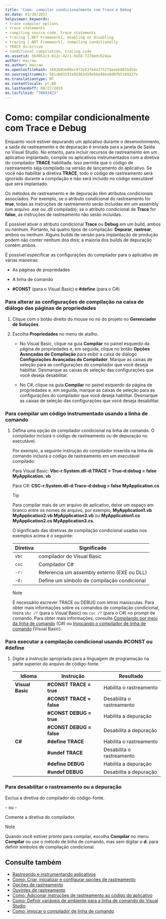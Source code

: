 ```yaml
---
title: 'Como: compilar condicionalmente com Trace e Debug'
ms.date: 03/30/2017
helpviewer_keywords:
- trace compiler options
- trace statements
- compiling source code, trace statements
- tracing [.NET Framework], enabling or disabling
- tracing [.NET Framework], compiling conditionally
- TRACE directive
- conditional compilation, tracing code
ms.assetid: 56d051c3-012c-42c1-9a58-7270edc624aa
author: mairaw
ms.author: mairaw
ms.openlocfilehash: 1692b93e09ec972e537e4a375774eeeb865bd58c
ms.sourcegitcommit: 581ab03291e91983459e56e40ea8d97b5189227e
ms.translationtype: MT
ms.contentlocale: pt-BR
ms.lasthandoff: 08/27/2019
ms.locfileid: "70043423"
---
```

# <a name="how-to-compile-conditionally-with-trace-and-debug"></a>Como: compilar condicionalmente com Trace e Debug
Enquanto você estiver depurando um aplicativo durante o desenvolvimento, a saída de rastreamento e de depuração é enviada para a janela de Saída no Visual Studio. No entanto, para incluir recursos de rastreamento em um aplicativo implantado, compile os aplicativos instrumentados com a diretiva do compilador **TRACE** habilitada. Isso permite que o código de rastreamento seja compilado na versão de lançamento do aplicativo. Se você não habilitar a diretiva **TRACE**, todo o código de rastreamento será ignorado durante a compilação e não será incluído no código executável que será implantado.  
  
 Os métodos de rastreamento e de depuração têm atributos condicionais associados. Por exemplo, se o atributo condicional do rastreamento for **true**, todas as instruções de rastreamento serão incluídas em um assembly (um arquivo .exe ou .dll compilado); se o atributo condicional de **Trace** for **false**, as instruções de rastreamento não serão incluídas.  
  
 É possível ativar o atributo condicional **Trace** ou **Debug** em um build, ambos ou nenhum. Portanto, há quatro tipos de compilação: **Depurar**, **rastrear**, ambos ou nenhum. Alguns builds de versão para implantação de produção podem não conter nenhum dos dois; a maioria dos builds de depuração contém ambos.  
  
 É possível especificar as configurações do compilador para o aplicativo de várias maneiras:  
  
- As páginas de propriedades  
  
- A linha de comando  
  
- **#CONST** (para o Visual Basic) e **#define** (para o C#)  
  
### <a name="to-change-compile-settings-from-the-property-pages-dialog-box"></a>Para alterar as configurações de compilação na caixa de diálogo das páginas de propriedades  
  
1. Clique com o botão direito do mouse no nó do projeto no **Gerenciador de Soluções**.  
  
2. Escolha **Propriedades** no menu de atalho.  
  
    - No Visual Basic, clique na guia **Compilar** no painel esquerdo da página de propriedades e, em seguida, clique no botão **Opções Avançadas de Compilação** para exibir a caixa de diálogo **Configurações Avançadas do Compilador**. Marque as caixas de seleção para as configurações do compilador que você deseja habilitar. Desmarque as caixas de seleção das configurações que você deseja desabilitar.  
  
    - No C#, clique na guia **Compilar** no painel esquerdo da página de propriedades e, em seguida, marque as caixas de seleção para as configurações do compilador que você deseja habilitar. Desmarque as caixas de seleção das configurações que você deseja desabilitar.  
  
### <a name="to-compile-instrumented-code-using-the-command-line"></a>Para compilar um código instrumentado usando a linha de comando  
  
1. Defina uma opção de compilador condicional na linha de comando. O compilador incluirá o código de rastreamento ou de depuração no executável.  
  
     Por exemplo, a seguinte instrução do compilador inserida na linha de comando incluirá o código de rastreamento em um executável compilado:  
  
     Para Visual Basic: **Vbc-r:System.dll-d:TRACE = True-d:debug = false MyApplication. vb**  
  
     Para C#: **CSC-r:System.dll-d:Trace-d:debug = false MyApplication.cs**  
  
    > [!TIP]
    > Para compilar mais de um arquivo de aplicativo, deixe um espaço em branco entre os nomes de arquivo, por exemplo, **MyApplication1.vb MyApplication2.vb MyApplication3.vb** ou **MyApplication1.cs MyApplication2.cs MyApplication3.cs**.  
  
     O significado das diretivas de compilação condicional usadas nos exemplos acima é o seguinte:  
  
    |Diretiva|Significado|  
    |---------------|-------------|  
    |`vbc`|compilador do Visual Basic|  
    |`csc`|Compilador C#|  
    |`-r:`|Referencia um assembly externo (EXE ou DLL)|  
    |`-d:`|Define um símbolo de compilação condicional|  
  
    > [!NOTE]
    > É necessário escrever TRACE ou DEBUG com letras maiúsculas. Para obter mais informações sobre os comandos de compilação condicional, insira `vbc /?` (para o Visual Basic) ou `csc /?` (para o C#) no prompt de comando. Para obter mais informações, consulte [Compilando por meio da linha de comando](../../csharp/language-reference/compiler-options/how-to-set-environment-variables-for-the-visual-studio-command-line.md) (C#) ou [Invocando o compilador de linha de comando](../../visual-basic/reference/command-line-compiler/how-to-invoke-the-command-line-compiler.md) (Visual Basic).  
  
### <a name="to-perform-conditional-compilation-using-const-or-define"></a>Para executar a compilação condicional usando #CONST ou #define  
  
1. Digite a instrução apropriada para a linguagem de programação na parte superior do arquivo de código-fonte.  
  
    |Idioma|Instrução|Resultado|  
    |--------------|---------------|------------|  
    |**Visual Basic**|**#CONST TRACE = true**|Habilita o rastreamento|  
    ||**#CONST TRACE = false**|Desabilita o rastreamento|  
    ||**#CONST DEBUG = true**|Habilita a depuração|  
    ||**#CONST DEBUG = false**|Desabilita a depuração|  
    |**C#**|**#define TRACE**|Habilita o rastreamento|  
    ||**#undef TRACE**|Desabilita o rastreamento|  
    ||**#define DEBUG**|Habilita a depuração|  
    ||**#undef DEBUG**|Desabilita a depuração|  
  
### <a name="to-disable-tracing-or-debugging"></a>Para desabilitar o rastreamento ou a depuração  
  
Exclua a diretiva do compilador do código-fonte.  
  
\- ou -  
  
Comente a diretiva do compilador.  
  
> [!NOTE]
> Quando você estiver pronto para compilar, escolha **Compilar** no menu **Compilar** ou use o método de linha de comando, mas sem digitar o **d:** para definir símbolos de compilação condicional.  
  
## <a name="see-also"></a>Consulte também

- [Rastreando e instrumentando aplicativos](../../../docs/framework/debug-trace-profile/tracing-and-instrumenting-applications.md)
- [Como: Criar, inicializar e configurar opções de rastreamento](../../../docs/framework/debug-trace-profile/how-to-create-initialize-and-configure-trace-switches.md)
- [Opções de rastreamento](../../../docs/framework/debug-trace-profile/trace-switches.md)
- [Ouvintes de rastreamento](../../../docs/framework/debug-trace-profile/trace-listeners.md)
- [Como: Adicionar instruções de rastreamento ao código do aplicativo](../../../docs/framework/debug-trace-profile/how-to-add-trace-statements-to-application-code.md)
- [Como: Definir variáveis de ambiente para a linha de comando do Visual Studio](../../csharp/language-reference/compiler-options/how-to-set-environment-variables-for-the-visual-studio-command-line.md)
- [Como: invocar o compilador de linha de comando](../../visual-basic/reference/command-line-compiler/how-to-invoke-the-command-line-compiler.md)
